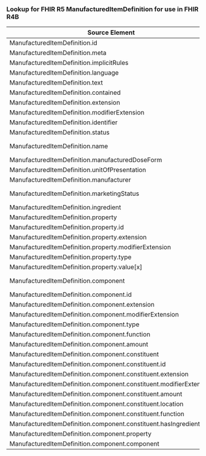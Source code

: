 ### Lookup for FHIR R5 ManufacturedItemDefinition for use in FHIR R4B

| Source Element | Usage | Target |
| -------------- | ----- | ------ |
| ManufacturedItemDefinition.id | UseElementRenamed | ManufacturedItemDefinition.id |
| ManufacturedItemDefinition.meta | UseElementRenamed | ManufacturedItemDefinition.meta |
| ManufacturedItemDefinition.implicitRules | UseElementRenamed | ManufacturedItemDefinition.implicitRules |
| ManufacturedItemDefinition.language | UseElementRenamed | ManufacturedItemDefinition.language |
| ManufacturedItemDefinition.text | UseElementRenamed | ManufacturedItemDefinition.text |
| ManufacturedItemDefinition.contained | UseElementRenamed | ManufacturedItemDefinition.contained |
| ManufacturedItemDefinition.extension | UseElementRenamed | ManufacturedItemDefinition.extension |
| ManufacturedItemDefinition.modifierExtension | UseElementRenamed | ManufacturedItemDefinition.modifierExtension |
| ManufacturedItemDefinition.identifier | UseElementRenamed | ManufacturedItemDefinition.identifier |
| ManufacturedItemDefinition.status | UseElementRenamed | ManufacturedItemDefinition.status |
| ManufacturedItemDefinition.name | UseExtension | http://hl7.org/fhir/5.0/StructureDefinition/extension-ManufacturedItemDefinition.name |
| ManufacturedItemDefinition.manufacturedDoseForm | UseElementRenamed | ManufacturedItemDefinition.manufacturedDoseForm |
| ManufacturedItemDefinition.unitOfPresentation | UseElementRenamed | ManufacturedItemDefinition.unitOfPresentation |
| ManufacturedItemDefinition.manufacturer | UseElementRenamed | ManufacturedItemDefinition.manufacturer |
| ManufacturedItemDefinition.marketingStatus | UseExtension | http://hl7.org/fhir/5.0/StructureDefinition/extension-ManufacturedItemDefinition.marketingStatus |
| ManufacturedItemDefinition.ingredient | UseElementRenamed | ManufacturedItemDefinition.ingredient |
| ManufacturedItemDefinition.property | UseElementRenamed | ManufacturedItemDefinition.property |
| ManufacturedItemDefinition.property.id | UseElementRenamed | ManufacturedItemDefinition.property.id |
| ManufacturedItemDefinition.property.extension | UseElementRenamed | ManufacturedItemDefinition.property.extension |
| ManufacturedItemDefinition.property.modifierExtension | UseElementRenamed | ManufacturedItemDefinition.property.modifierExtension |
| ManufacturedItemDefinition.property.type | UseElementRenamed | ManufacturedItemDefinition.property.type |
| ManufacturedItemDefinition.property.value[x] | UseElementRenamed | ManufacturedItemDefinition.property.value[x] |
| ManufacturedItemDefinition.component | UseExtension | http://hl7.org/fhir/5.0/StructureDefinition/extension-ManufacturedItemDefinition.component |
| ManufacturedItemDefinition.component.id | UseExtensionFromAncestor | - |
| ManufacturedItemDefinition.component.extension | UseExtensionFromAncestor | - |
| ManufacturedItemDefinition.component.modifierExtension | UseExtensionFromAncestor | - |
| ManufacturedItemDefinition.component.type | UseExtensionFromAncestor | - |
| ManufacturedItemDefinition.component.function | UseExtensionFromAncestor | - |
| ManufacturedItemDefinition.component.amount | UseExtensionFromAncestor | - |
| ManufacturedItemDefinition.component.constituent | UseExtensionFromAncestor | - |
| ManufacturedItemDefinition.component.constituent.id | UseExtensionFromAncestor | - |
| ManufacturedItemDefinition.component.constituent.extension | UseExtensionFromAncestor | - |
| ManufacturedItemDefinition.component.constituent.modifierExtension | UseExtensionFromAncestor | - |
| ManufacturedItemDefinition.component.constituent.amount | UseExtensionFromAncestor | - |
| ManufacturedItemDefinition.component.constituent.location | UseExtensionFromAncestor | - |
| ManufacturedItemDefinition.component.constituent.function | UseExtensionFromAncestor | - |
| ManufacturedItemDefinition.component.constituent.hasIngredient | UseExtensionFromAncestor | - |
| ManufacturedItemDefinition.component.property | UseExtensionFromAncestor | - |
| ManufacturedItemDefinition.component.component | UseExtensionFromAncestor | - |
